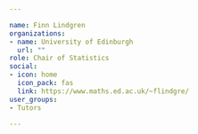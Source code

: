 ```yaml
---

name: Finn Lindgren
organizations:
- name: University of Edinburgh 
  url: ""
role: Chair of Statistics
social:
- icon: home
  icon_pack: fas
  link: https://www.maths.ed.ac.uk/~flindgre/
user_groups:
- Tutors

---
```

